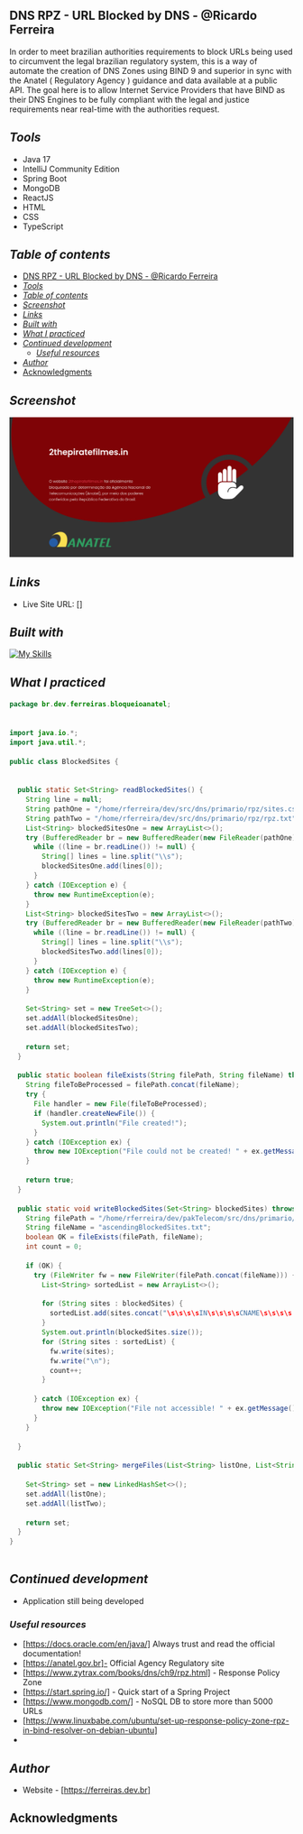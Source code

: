 ## DNS RPZ - URL Blocked by DNS - @Ricardo Ferreira
In order to meet brazilian authorities requirements to block URLs 
being used to circumvent the legal brazilian regulatory system, this is 
a way of automate the creation of DNS Zones using BIND 9 and superior in sync 
with the Anatel ( Regulatory Agency ) guidance and data available at
a public API. The goal here is to allow Internet Service Providers that have BIND
as their DNS Engines to be fully compliant with the
legal and justice requirements near real-time with the authorities request.

## _Tools_
- Java 17
- IntelliJ Community Edition
- Spring Boot
- MongoDB
- ReactJS
- HTML
- CSS
- TypeScript

## _Table of contents_
- [DNS RPZ - URL Blocked by DNS - @Ricardo Ferreira](#dns-rpz---url-blocked-by-dns---ricardo-ferreira)
- [_Tools_](#tools)
- [_Table of contents_](#table-of-contents)
- [_Screenshot_](#screenshot)
- [_Links_](#links)
- [_Built with_](#built-with)
- [_What I practiced_](#what-i-practiced)
- [_Continued development_](#continued-development)
  - [_Useful resources_](#useful-resources)
- [_Author_](#author)
- [Acknowledgments](#acknowledgments)


## _Screenshot_
[![](./anablock-page.png)]()
## _Links_
- Live Site URL: [] 
## _Built with_
[![My Skills](https://skillicons.dev/icons?i=java,spring,mongodb,idea,redhat,aws,git,javascript,css,html)](https://skillicons.dev)

  


 ## _What I practiced_
```java
package br.dev.ferreiras.bloqueioanatel;


import java.io.*;
import java.util.*;

public class BlockedSites {


  public static Set<String> readBlockedSites() {
    String line = null;
    String pathOne = "/home/rferreira/dev/src/dns/primario/rpz/sites.csv";
    String pathTwo = "/home/rferreira/dev/src/dns/primario/rpz/rpz.txt";
    List<String> blockedSitesOne = new ArrayList<>();
    try (BufferedReader br = new BufferedReader(new FileReader(pathOne))) {
      while ((line = br.readLine()) != null) {
        String[] lines = line.split("\\s");
        blockedSitesOne.add(lines[0]);
      }
    } catch (IOException e) {
      throw new RuntimeException(e);
    }
    List<String> blockedSitesTwo = new ArrayList<>();
    try (BufferedReader br = new BufferedReader(new FileReader(pathTwo))) {
      while ((line = br.readLine()) != null) {
        String[] lines = line.split("\\s");
        blockedSitesTwo.add(lines[0]);
      }
    } catch (IOException e) {
      throw new RuntimeException(e);
    }

    Set<String> set = new TreeSet<>();
    set.addAll(blockedSitesOne);
    set.addAll(blockedSitesTwo);

    return set;
  }

  public static boolean fileExists(String filePath, String fileName) throws IOException {
    String fileToBeProcessed = filePath.concat(fileName);
    try {
      File handler = new File(fileToBeProcessed);
      if (handler.createNewFile()) {
        System.out.println("File created!");
      }
    } catch (IOException ex) {
      throw new IOException("File could not be created! " + ex.getMessage());
    }

    return true;
  }

  public static void writeBlockedSites(Set<String> blockedSites) throws IOException {
    String filePath = "/home/rferreira/dev/pakTelecom/src/dns/primario/rpz/";
    String fileName = "ascendingBlockedSites.txt";
    boolean OK = fileExists(filePath, fileName);
    int count = 0;

    if (OK) {
      try (FileWriter fw = new FileWriter(filePath.concat(fileName))) {
        List<String> sortedList = new ArrayList<>();

        for (String sites : blockedSites) {
          sortedList.add(sites.concat("\s\s\s\sIN\s\s\s\sCNAME\s\s\s\s."));
        }
        System.out.println(blockedSites.size());
        for (String sites : sortedList) {
          fw.write(sites);
          fw.write("\n");
          count++;
        }

      } catch (IOException ex) {
        throw new IOException("File not accessible! " + ex.getMessage());
      }
    }
    
  }

  public static Set<String> mergeFiles(List<String> listOne, List<String> listTwo) {

    Set<String> set = new LinkedHashSet<>();
    set.addAll(listOne);
    set.addAll(listTwo);

    return set;
  }
}



``` 

## _Continued development_
- Application still being developed
### _Useful resources_
- [https://docs.oracle.com/en/java/] Always trust and read the official documentation!
- [https://anatel.gov.br]- Official Agency Regulatory site
- [https://www.zytrax.com/books/dns/ch9/rpz.html] - Response Policy Zone
- [https://start.spring.io/] - Quick start of a Spring Project
- [https://www.mongodb.com/] - NoSQL DB to store more than 5000 URLs
- [https://www.linuxbabe.com/ubuntu/set-up-response-policy-zone-rpz-in-bind-resolver-on-debian-ubuntu]
- 
## _Author_
- Website - [https://ferreiras.dev.br]  
## Acknowledgments
